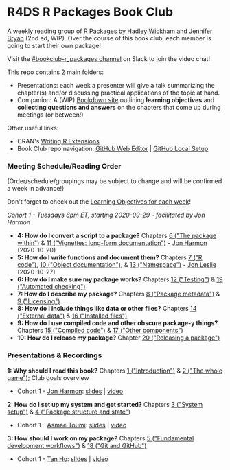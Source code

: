 # R4DS R Packages Book Club

A weekly reading group of [R Packages by Hadley Wickham and Jennifer Bryan](https://r-pkgs.org/index.html) (2nd ed, WIP). Over the course of this book club, each member is going to start their own package!

Visit the [#bookclub-r_packages channel](https://r4ds.io/join) on Slack to join the video chat! 

This repo contains 2 main folders:

- Presentations: each week a presenter will give a talk summarizing the chapter(s) and/or discussing practical applications of the topic at hand. 
- Companion: A (WIP) [Bookdown site](https://r4ds.github.io/bookclub-rpkgs/Companion/docs/introduction.html) outlining **learning objectives** and **collecting questions and answers** on the chapters that come up during meetings (or between!)

Other useful links:

- CRAN's [Writing R Extensions](https://cran.r-project.org/doc/manuals/r-release/R-exts.html)
- Book Club repo navigation: [GitHub Web Editor](https://youtu.be/d41oc2OMAuI) | [GitHub Local Setup](https://www.youtube.com/watch?v=hNUNPkoledI)

### Meeting Schedule/Reading Order

(Order/schedule/groupings may be subject to change and will be confirmed a week in advance!)

Don't forget to check out the [Learning Objectives for each week](https://r4ds.github.io/bookclub-rpkgs/Companion/docs/introduction.html)!

*Cohort 1 - Tuesdays 8pm ET, starting 2020-09-29 - facilitated by Jon Harmon*

- **4: How do I convert a script to a package?** Chapters [6 ("The package within")](https://r4ds.github.io/bookclub-rpkgs/Companion/docs/the-package-within.html) & [11 ("Vignettes: long-form documentation")](https://r4ds.github.io/bookclub-rpkgs/Companion/docs/vignettes.html) - [Jon Harmon](https://twitter.com/JonTheGeek) (2020-10-20)
- **5: How do I write functions and document them?** Chapters [7 ("R code")](https://r4ds.github.io/bookclub-rpkgs/Companion/docs/r-code.html), [10 ("Object documentation")](https://r4ds.github.io/bookclub-rpkgs/Companion/docs/object-documentation.html), & [13 ("Namespace")](https://r4ds.github.io/bookclub-rpkgs/Companion/docs/namespace.html) - [Jon Leslie](https://twitter.com/jlesliedata) (2020-10-27)
- **6: How do I make sure my package works?** Chapters [12 ("Testing")]() & [19 ("Automated checking")]()
- **7: How do I describe my package?** Chapters [8 ("Package metadata")]() & [9 ("Licensing")]()
- **8: How do I include things like data or other files?** Chapters [14 ("External data")]() & [16 ("Installed files")]()
- **9: How do I use compiled code and other obscure package-y things?** Chapters [15 ("Compiled code")]() & [17 ("Other components")]()
- **10: How do I release my package?** Chapter [20 ("Releasing a package")]()

### Presentations & Recordings

**1: Why should I read this book?** Chapters [1 ("Introduction")](https://r4ds.github.io/bookclub-rpkgs/Companion/docs/introduction.html) & [2 ("The whole game")](https://r4ds.github.io/bookclub-rpkgs/Companion/docs/the-whole-game.html); Club goals overview

- Cohort 1 - [Jon Harmon](https://twitter.com/jonthegeek): [slides](https://r4ds.github.io/bookclub-rpkgs/Presentations/Week01/Cohort1/chapters1-2.html#1) | [video](https://youtu.be/FR6NsbkYhcw)

**2: How do I set up my system and get started?** Chapters [3 ("System setup")]() & [4 ("Package structure and state")]()

- Cohort 1 - [Asmae Toumi](https://twitter.com/asmae_toumi): [slides](https://r4ds.github.io/bookclub-rpkgs/Presentations/Week02/Cohort01/chap3-4.html#1) | [video](https://youtu.be/3r-EPc9XqxE)

**3: How should I work on my package?** Chapters [5 ("Fundamental development workflows")]() & [18 ("Git and GitHub")]()

- Cohort 1 - [Tan Ho](https://https://twitter.com/_TanHo): [slides](https://r4ds.github.io/bookclub-rpkgs/Presentations/Week03/Cohort01/Development-Workflows-and-Git.html#1) | [video](https://youtu.be/DcV2km3Qx-g)

